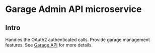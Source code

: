 # Garage Admin API microservice

## Intro

Handles the OAuth2 authenticated calls. Provide garage management features. See [Garage API](https://github.com/Leopold-D/microservices-example/blob/garage/garage/garage-api-microservice/README.md) for more details.